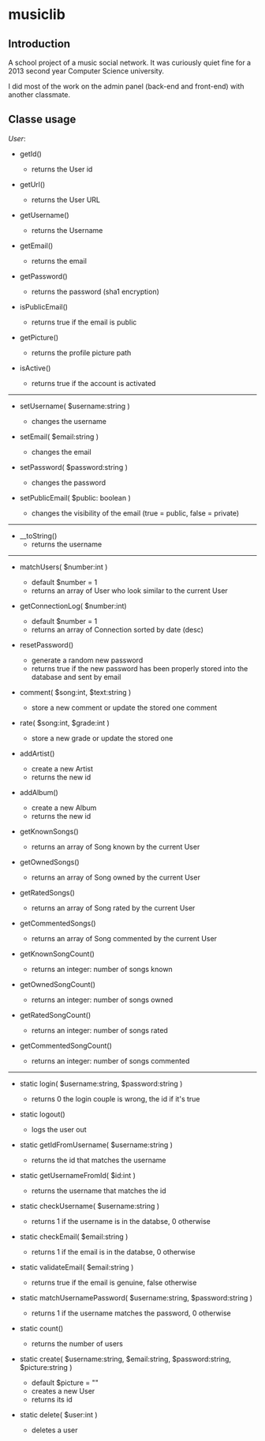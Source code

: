musiclib
========

## Introduction

 A school project of a music social network. It was curiously quiet fine for a 2013 second year Computer Science university.
 
 I did most of the work on the admin panel (back-end and front-end) with another classmate.

## Classe usage

_User_:

- getId()
  - returns the User id
- getUrl()
  - returns the User URL

- getUsername()
  - returns the Username

- getEmail()
  - returns the email

- getPassword()
  - returns the password (sha1 encryption)

- isPublicEmail()
  - returns true if the email is public

- getPicture()
  - returns the profile picture path

- isActive()
  - returns true if the account is activated

---

- setUsername( $username:string )
  - changes the username

- setEmail( $email:string )
  - changes the email

- setPassword( $password:string )
  - changes the password

- setPublicEmail( $public: boolean )
  - changes the visibility of the email (true = public, false = private)

---

- __toString()
  - returns the username

---

- matchUsers( $number:int )
  - default $number = 1
  - returns an array of User who look similar to the current User

- getConnectionLog( $number:int)
  - default $number = 1
  - returns an array of Connection sorted by date (desc)

- resetPassword()
  - generate a random new password
  - returns true if the new password has been properly stored into the database and sent by email

- comment( $song:int, $text:string )
  - store a new comment or update the stored one comment

- rate( $song:int, $grade:int )
  - store a new grade or update the stored one

- addArtist()
  - create a new Artist
  - returns the new id

- addAlbum()
  - create a new Album
  - returns the new id

- getKnownSongs()
  - returns an array of Song known by the current User

- getOwnedSongs()
  - returns an array of Song owned by the current User

- getRatedSongs()
  - returns an array of Song rated by the current User 

- getCommentedSongs()
  - returns an array of Song commented by the current User

- getKnownSongCount()
  - returns an integer: number of songs known

- getOwnedSongCount()
  - returns an integer: number of songs owned

- getRatedSongCount()
  - returns an integer: number of songs rated

- getCommentedSongCount()
  - returns an integer: number of songs commented

---

- static login( $username:string, $password:string )
  - returns 0 the login couple is wrong, the id if it's true

- static logout()
  - logs the user out

- static getIdFromUsername( $username:string )
  - returns the id that matches the username

- static getUsernameFromId( $id:int )
  - returns the username that matches the id

- static checkUsername( $username:string )
  - returns 1 if the username is in the databse, 0 otherwise

- static checkEmail( $email:string )
  - returns 1 if the email is in the databse, 0 otherwise

- static validateEmail( $email:string )
  - returns true if the email is genuine, false otherwise

- static matchUsernamePassword( $username:string, $password:string )
  - returns 1 if the username matches the password, 0 otherwise

- static count()
  - returns the number of users

- static create( $username:string, $email:string, $password:string, $picture:string )
  - default $picture = ""
  - creates a new User
  - returns its id

- static delete( $user:int )
  - deletes a user
